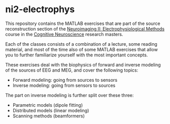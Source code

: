 # ni2-electrophys

This repository contains the MATLAB exercises that are part of the source reconstruction section of the [Neuroimaging II: Electrophysiological Methods](https://www.ru.nl/courseguides/socsci/courses-osiris/cns/sow-dgcn39-neuroimaging-ii-electrophysiological/) course in the [Cognitive Neuroscience](https://www.ru.nl/courseguides/socsci/research-master/cognitive-neuroscience/) research masters.

Each of the classes consists of a combination of a lecture, some reading material, and most of the time also of some MATLAB exercises that allow you to further familiarize yourself with the most important concepts.

These exercises deal with the biophysics of forward and inverse modeling of the sources of EEG and MEG, and cover the following topics:

-   Forward modeling: going from sources to sensors
-   Inverse modeling: going from sensors to sources

The part on inverse modeling is further split over these three:

-   Parametric models (dipole fitting)
-   Distributed models (linear modeling)
-   Scanning methods (beamformers)
